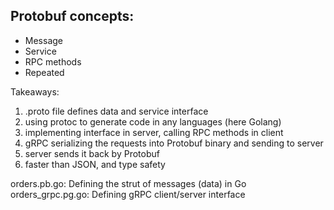 ## Protobuf concepts:
- Message
- Service
- RPC methods
- Repeated

Takeaways: 
1. .proto file defines data and service interface
2. using protoc to generate code in any languages (here Golang)
3. implementing interface in server, calling RPC methods in client
4. gRPC serializing the requests into Protobuf binary and sending to server
5. server sends it back by Protobuf
6. faster than JSON, and type safety

orders.pb.go: Defining the strut of messages (data) in Go
orders_grpc.pg.go: Defining gRPC client/server interface
